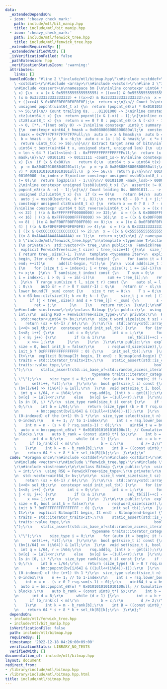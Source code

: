 ```yaml
---
data:
  _extendedDependsOn:
  - icon: ':heavy_check_mark:'
    path: include/mtl/bit_manip.hpp
    title: include/mtl/bit_manip.hpp
  - icon: ':heavy_check_mark:'
    path: include/mtl/fenwick_tree.hpp
    title: include/mtl/fenwick_tree.hpp
  _extendedRequiredBy: []
  _extendedVerifiedWith: []
  _isVerificationFailed: false
  _pathExtension: hpp
  _verificationStatusIcon: ':warning:'
  attributes:
    links: []
  bundledCode: "#line 2 \"include/mtl/bitmap.hpp\"\n#include <cstddef>\r\n#include\
    \ <cstdint>\r\n#include <array>\r\n#include <vector>\r\n#line 3 \"include/mtl/bit_manip.hpp\"\
    \n#include <cassert>\n\nnamespace bm {\n\ninline constexpr uint64_t popcnt_e8(uint64_t\
    \ x) {\n  x = (x & 0x5555555555555555) + ((x>>1) & 0x5555555555555555);\n  x =\
    \ (x & 0x3333333333333333) + ((x>>2) & 0x3333333333333333);\n  x = (x & 0x0F0F0F0F0F0F0F0F)\
    \ + ((x>>4) & 0x0F0F0F0F0F0F0F0F);\n  return x;\n}\n// Count 1s\ninline constexpr\
    \ unsigned popcnt(uint64_t x) {\n  return (popcnt_e8(x) * 0x0101010101010101)\
    \ >> 56;\n}\n// Count trailing 0s. ...01101000 -> 3\ninline constexpr unsigned\
    \ ctz(uint64_t x) {\n  return popcnt((x & (-x)) - 1);\n}\ninline constexpr unsigned\
    \ ctz8(uint8_t x) {\n  return x == 0 ? 8 : popcnt_e8((x & (-x)) - 1);\n}\n// [00..0](8bit)\
    \ -> 0, [**..*](not only 0) -> 1\ninline constexpr uint8_t summary(uint64_t x)\
    \ {\n  constexpr uint64_t hmask = 0x8080808080808080ull;\n  constexpr uint64_t\
    \ lmask = 0x7F7F7F7F7F7F7F7Full;\n  auto a = x & hmask;\n  auto b = x & lmask;\n\
    \  b = hmask - b;\n  b = ~b;\n  auto c = (a | b) & hmask;\n  c *= 0x0002040810204081ull;\n\
    \  return uint8_t(c >> 56);\n}\n// Extract target area of bits\ninline constexpr\
    \ uint64_t bextr(uint64_t x, unsigned start, unsigned len) {\n  uint64_t mask\
    \ = len < 64 ? (1ull<<len)-1 : 0xFFFFFFFFFFFFFFFFull;\n  return (x >> start) &\
    \ mask;\n}\n// 00101101 -> 00111111 -count_1s-> 6\ninline constexpr unsigned log2p1(uint8_t\
    \ x) {\n  if (x & 0x80)\n    return 8;\n  uint64_t p = uint64_t(x) * 0x0101010101010101ull;\n\
    \  p -= 0x8040201008040201ull;\n  p = ~p & 0x8080808080808080ull;\n  p = (p >>\
    \ 7) * 0x0101010101010101ull;\n  p >>= 56;\n  return p;\n}\n// 00101100 -mask_mssb->\
    \ 00100000 -to_index-> 5\ninline constexpr unsigned mssb8(uint8_t x) {\n  assert(x\
    \ != 0);\n  return log2p1(x) - 1;\n}\n// 00101100 -mask_lssb-> 00000100 -to_index->\
    \ 2\ninline constexpr unsigned lssb8(uint8_t x) {\n  assert(x != 0);\n  return\
    \ popcnt_e8((x & -x) - 1);\n}\n// Count leading 0s. 00001011... -> 4\ninline constexpr\
    \ unsigned clz(uint64_t x) {\n  if (x == 0)\n    return 64;\n  auto i = mssb8(summary(x));\n\
    \  auto j = mssb8(bextr(x, 8 * i, 8));\n  return 63 - (8 * i + j);\n}\ninline\
    \ constexpr unsigned clz8(uint8_t x) {\n  return x == 0 ? 8 : 7 - mssb8(x);\n\
    }\ninline constexpr uint64_t bit_reverse(uint64_t x) {\n  x = ((x & 0x00000000FFFFFFFF)\
    \ << 32) | ((x & 0xFFFFFFFF00000000) >> 32);\n  x = ((x & 0x0000FFFF0000FFFF)\
    \ << 16) | ((x & 0xFFFF0000FFFF0000) >> 16);\n  x = ((x & 0x00FF00FF00FF00FF)\
    \ << 8) | ((x & 0xFF00FF00FF00FF00) >> 8);\n  x = ((x & 0x0F0F0F0F0F0F0F0F) <<\
    \ 4) | ((x & 0xF0F0F0F0F0F0F0F0) >> 4);\n  x = ((x & 0x3333333333333333) << 2)\
    \ | ((x & 0xCCCCCCCCCCCCCCCC) >> 2);\n  x = ((x & 0x5555555555555555) << 1) |\
    \ ((x & 0xAAAAAAAAAAAAAAAA) >> 1);\n  return x;\n}\n\n} // namespace bm\n#line\
    \ 5 \"include/mtl/fenwick_tree.hpp\"\n\ntemplate <typename T>\nclass FenwickTree\
    \ {\n private:\n  std::vector<T> tree_;\n\n public:\n  FenwickTree() = default;\n\
    \  explicit FenwickTree(size_t size) : tree_(size+1) {}\n\n  size_t size() const\
    \ { return tree_.size()-1; }\n\n  template <typename Iter>\n  explicit FenwickTree(Iter\
    \ begin, Iter end) : FenwickTree(end-begin) {\n    for (auto it = begin; it !=\
    \ end; ++it)\n      add(it-begin, *it);\n  }\n\n  void add(size_t index, T x)\
    \ {\n    for (size_t i = index+1; i < tree_.size(); i += i&(-i))\n      tree_[i]\
    \ += x;\n  }\n\n  T sum(size_t index) const {\n    T sum = 0;\n    for (size_t\
    \ i = index+1; i > 0; i -= i&(-i))\n      sum += tree_[i];\n    return sum;\n\
    \  }\n\n  T range_sum(size_t l, size_t r) const {\n    auto sl = l > 0 ? sum(l-1)\
    \ : 0;\n    auto sr = r > 0 ? sum(r-1) : 0;\n    return sr - sl;\n  }\n\n  size_t\
    \ lower_bound(T _sum) const {\n    size_t ret = 0;\n    T s = 0;\n    for (int\
    \ k = 63-bm::clz(size()); k >= 0; k--) {\n      size_t j = ret | (1ull<<k);\n\
    \      if (j < tree_.size() and s + tree_[j] < _sum) {\n        s += tree_[j];\n\
    \        ret = j;\n      }\n    }\n    return ret;\n  }\n\n};\n\n#line 8 \"include/mtl/bitmap.hpp\"\
    \n#include <iostream>\r\n\r\nclass Bitmap {\r\n public:\r\n  using size_type =\
    \ int;\r\n  using RSQ = FenwickTree<size_type>;\r\n private:\r\n  RSQ rsq;\r\n\
    \  std::vector<uint64_t> bv;\r\n\r\n  size_t word_size(size_t sz) const {\r\n\
    \    return (sz + 64-1) / 64;\r\n  }\r\n\r\n  std::array<std::array<uint8_t, 9>,\
    \ 1<<8> sel_tb;\r\n  constexpr void init_sel_tb() {\r\n    for (int i = 0; i <\
    \ 1<<8; i++) {\r\n      int c = 0;\r\n      int x = i;\r\n      for (int j = 0;\
    \ j < 8; j++) {\r\n        if (x & 1)\r\n          sel_tb[i][++c] = j;\r\n   \
    \     x >>= 1;\r\n      }\r\n    }\r\n  }\r\n\r\n public:\r\n  explicit Bitmap(size_t\
    \ size = 0, bool init_b = false)\r\n      : rsq(word_size(size)),\r\n        bv(word_size(size),\
    \ init_b ? 0xFFFFFFFFFFFFFFFF : 0) {\r\n    init_sel_tb();\r\n  }\r\n  template<typename\
    \ It>\r\n  explicit Bitmap(It begin, It end) : Bitmap(end-begin) {\r\n    using\
    \ traits = std::iterator_traits<It>;\r\n    static_assert(std::is_convertible<typename\
    \ traits::value_type,\r\n                                      bool>::value, \"\
    \");\r\n    static_assert(std::is_base_of<std::random_access_iterator_tag,\r\n\
    \                                  typename traits::iterator_category>::value,\
    \ \"\");\r\n    size_type i = 0;\r\n    for (auto it = begin; it != end; ++it)\r\
    \n      set(i++, *it);\r\n  }\r\n\r\n  bool get(size_t i) const {\r\n    return\
    \ (bv[i/64] >> (i%64)) & 1ull;\r\n  }\r\n  void set(size_t i, bool b) {\r\n  \
    \  int q = i/64, r = i%64;\r\n    rsq.add(q, (int) b - get(i));\r\n    if (b)\
    \ bv[q] |= 1ull<<r;\r\n    else   bv[q] &= ~(1ull<<r);\r\n  }\r\n\r\n  /* Count\
    \ 1s in [0, i) */\r\n  size_type rank(size_t i) const {\r\n    if (i == 0) return\
    \ 0;\r\n    int b = i/64;\r\n    return (size_type) (b > 0 ? rsq.sum(b-1) : 0)\r\
    \n        + bm::popcnt(bv[i/64] & ((1ull<<(i%64))-1));\r\n  }\r\n  /* Position\
    \ (0-indexed) of the (n+1) th 1 */\r\n  size_type select(size_t n) const { //\
    \ 0-index\r\n    n += 1; // to 1-index\r\n    int s = rsq.lower_bound(n);\r\n\
    \    int m = n - (s > 0 ? rsq.sum(s-1) : 0);\r\n    uint64_t w = bv[s];\r\n  \
    \  auto x = bm::popcnt_e8(w) * 0x0101010101010100ull; // Cumulative sum for 8bit\
    \ blocks.\r\n    auto b_rank = (const uint8_t*) &x;\r\n    int b = 0;\r\n    {\r\
    \n      int d = 8;\r\n      while (d > 1) {\r\n        int c = b + d/2;\r\n  \
    \      if (b_rank[c] < m)\r\n          b = c;\r\n        d /= 2;\r\n      }\r\n\
    \    }\r\n    int k = m - b_rank[b];\r\n    int B = ((const uint8_t*) &w)[b];\r\
    \n    return 64 * s + 8 * b + sel_tb[B][k];\r\n  }\r\n};\n"
  code: "#pragma once\r\n#include <cstddef>\r\n#include <cstdint>\r\n#include <array>\r\
    \n#include <vector>\r\n#include \"fenwick_tree.hpp\"\r\n#include \"bit_manip.hpp\"\
    \r\n#include <iostream>\r\n\r\nclass Bitmap {\r\n public:\r\n  using size_type\
    \ = int;\r\n  using RSQ = FenwickTree<size_type>;\r\n private:\r\n  RSQ rsq;\r\
    \n  std::vector<uint64_t> bv;\r\n\r\n  size_t word_size(size_t sz) const {\r\n\
    \    return (sz + 64-1) / 64;\r\n  }\r\n\r\n  std::array<std::array<uint8_t, 9>,\
    \ 1<<8> sel_tb;\r\n  constexpr void init_sel_tb() {\r\n    for (int i = 0; i <\
    \ 1<<8; i++) {\r\n      int c = 0;\r\n      int x = i;\r\n      for (int j = 0;\
    \ j < 8; j++) {\r\n        if (x & 1)\r\n          sel_tb[i][++c] = j;\r\n   \
    \     x >>= 1;\r\n      }\r\n    }\r\n  }\r\n\r\n public:\r\n  explicit Bitmap(size_t\
    \ size = 0, bool init_b = false)\r\n      : rsq(word_size(size)),\r\n        bv(word_size(size),\
    \ init_b ? 0xFFFFFFFFFFFFFFFF : 0) {\r\n    init_sel_tb();\r\n  }\r\n  template<typename\
    \ It>\r\n  explicit Bitmap(It begin, It end) : Bitmap(end-begin) {\r\n    using\
    \ traits = std::iterator_traits<It>;\r\n    static_assert(std::is_convertible<typename\
    \ traits::value_type,\r\n                                      bool>::value, \"\
    \");\r\n    static_assert(std::is_base_of<std::random_access_iterator_tag,\r\n\
    \                                  typename traits::iterator_category>::value,\
    \ \"\");\r\n    size_type i = 0;\r\n    for (auto it = begin; it != end; ++it)\r\
    \n      set(i++, *it);\r\n  }\r\n\r\n  bool get(size_t i) const {\r\n    return\
    \ (bv[i/64] >> (i%64)) & 1ull;\r\n  }\r\n  void set(size_t i, bool b) {\r\n  \
    \  int q = i/64, r = i%64;\r\n    rsq.add(q, (int) b - get(i));\r\n    if (b)\
    \ bv[q] |= 1ull<<r;\r\n    else   bv[q] &= ~(1ull<<r);\r\n  }\r\n\r\n  /* Count\
    \ 1s in [0, i) */\r\n  size_type rank(size_t i) const {\r\n    if (i == 0) return\
    \ 0;\r\n    int b = i/64;\r\n    return (size_type) (b > 0 ? rsq.sum(b-1) : 0)\r\
    \n        + bm::popcnt(bv[i/64] & ((1ull<<(i%64))-1));\r\n  }\r\n  /* Position\
    \ (0-indexed) of the (n+1) th 1 */\r\n  size_type select(size_t n) const { //\
    \ 0-index\r\n    n += 1; // to 1-index\r\n    int s = rsq.lower_bound(n);\r\n\
    \    int m = n - (s > 0 ? rsq.sum(s-1) : 0);\r\n    uint64_t w = bv[s];\r\n  \
    \  auto x = bm::popcnt_e8(w) * 0x0101010101010100ull; // Cumulative sum for 8bit\
    \ blocks.\r\n    auto b_rank = (const uint8_t*) &x;\r\n    int b = 0;\r\n    {\r\
    \n      int d = 8;\r\n      while (d > 1) {\r\n        int c = b + d/2;\r\n  \
    \      if (b_rank[c] < m)\r\n          b = c;\r\n        d /= 2;\r\n      }\r\n\
    \    }\r\n    int k = m - b_rank[b];\r\n    int B = ((const uint8_t*) &w)[b];\r\
    \n    return 64 * s + 8 * b + sel_tb[B][k];\r\n  }\r\n};"
  dependsOn:
  - include/mtl/fenwick_tree.hpp
  - include/mtl/bit_manip.hpp
  isVerificationFile: false
  path: include/mtl/bitmap.hpp
  requiredBy: []
  timestamp: '2022-12-18 04:26:00+09:00'
  verificationStatus: LIBRARY_NO_TESTS
  verifiedWith: []
documentation_of: include/mtl/bitmap.hpp
layout: document
redirect_from:
- /library/include/mtl/bitmap.hpp
- /library/include/mtl/bitmap.hpp.html
title: include/mtl/bitmap.hpp
---
```

